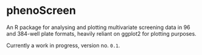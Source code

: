 # phenoScreen

An R package for analysing and plotting multivariate screening data in 96 and 384-well plate formats, heavily reliant on ggplot2 for plotting purposes.

Currently a work in progress, version no. `0.1`.


